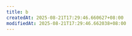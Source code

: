 ```yaml
---
title: b
createdAt: 2025-08-21T17:29:46.660627+08:00
modifiedAt: 2025-08-21T17:29:46.662038+08:00
---
```



